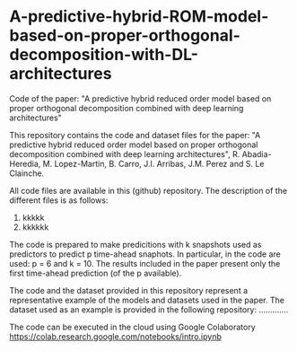 # A-predictive-hybrid-ROM-model-based-on-proper-orthogonal-decomposition-with-DL-architectures
Code of the paper: "A predictive hybrid reduced order model based on proper orthogonal decomposition combined with deep learning architectures"

This repository contains the code and dataset files for the paper: "A predictive hybrid reduced order model based on proper orthogonal decomposition combined with deep learning architectures", R. Abadia-Heredia, M. Lopez-Martin, B. Carro, J.I. Arribas, J.M. Perez and S. Le Clainche.

All code files are available in this (github) repository. The description of the different files is as follows:

1. kkkkk
2. kkkkkk

The code is prepared to make predicitions with k snapshots used as predictors to predict p time-ahead snaphots. In particular, in the code are used: p = 6 and k = 10. The results included in the paper present only the first time-ahead prediction (of the p available). 

The code and the dataset provided in this repository represent a representative example of the models and datasets used in the paper. The dataset used as an example is provided in the following repository: .............

The code can be executed in the cloud using Google Colaboratory https://colab.research.google.com/notebooks/intro.ipynb
